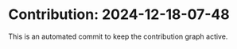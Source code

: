 # Contribution: 2024-12-18-07-48
This is an automated commit to keep the contribution graph active.
